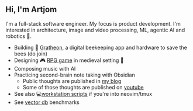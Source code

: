 ## Hi, I'm Artjom 

I'm a full-stack software engineer. My focus is product development.
I'm interested in architecture, image and video processing, ML, agentic AI and robotics 🤖. 

- Building 🐝 [Gratheon](https://gratheon.com), a digital beekeeping app and hardware to save the bees (do join)
- Designing 🎮 [RPG game](https://github.com/tot-ra/rebel-reval) in medieval setting 🏰
- Composing music with AI
- Practicing second-brain note taking with Obsidian
  - Public thoughts are published in [my blog](https://kurapov.ee/)
  - Some of those thoughts are published on [youtube](https://www.youtube.com/user/artkurapov)
- See also 💻[workstation scripts](https://github.com/tot-ra/workstation) if you're into neovim/tmux
- See [vector db](https://github.com/tot-ra/vector-bible) benchmarks
